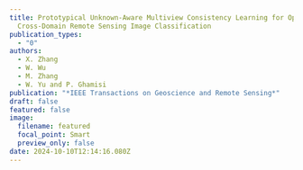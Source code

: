 ```yaml
---
title: Prototypical Unknown-Aware Multiview Consistency Learning for Open-Set
  Cross-Domain Remote Sensing Image Classification
publication_types:
  - "0"
authors:
  - X. Zhang
  - W. Wu
  - M. Zhang
  - W. Yu and P. Ghamisi
publication: "*IEEE Transactions on Geoscience and Remote Sensing*"
draft: false
featured: false
image:
  filename: featured
  focal_point: Smart
  preview_only: false
date: 2024-10-10T12:14:16.080Z
---
```


